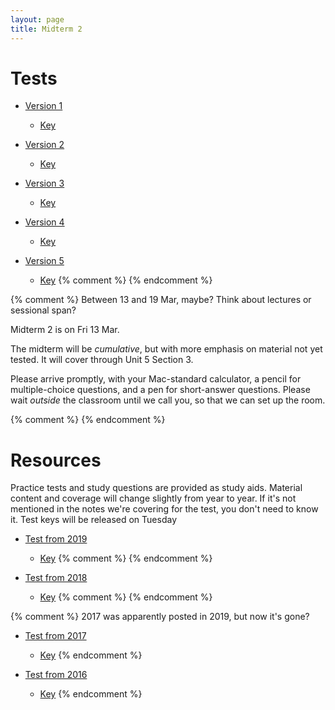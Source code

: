 ```yaml
---
layout: page
title: Midterm 2
---
```


# Tests

* [Version 1](materials/midterm2.1.test.pdf)
    * [Key](materials/midterm2.1.key.pdf)

* [Version 2](materials/midterm2.2.test.pdf)
    * [Key](materials/midterm2.2.key.pdf)

* [Version 3](materials/midterm2.3.test.pdf)
    * [Key](materials/midterm2.3.key.pdf)

* [Version 4](materials/midterm2.4.test.pdf)
    * [Key](materials/midterm2.4.key.pdf)

* [Version 5](materials/midterm2.5.test.pdf)
    * [Key](materials/midterm2.5.key.pdf)
{% comment %} 
{% endcomment %} 

{% comment %} 
Between 13 and 19 Mar, maybe? Think about lectures or sessional span?

Midterm 2 is on Fri 13 Mar. 

The midterm will be _cumulative_, but with more emphasis on material not yet tested. It will cover through Unit 5 Section 3.

Please arrive promptly, with your Mac-standard calculator, a pencil for multiple-choice questions, and a pen for short-answer questions. Please wait _outside_ the classroom until we call you, so that we can set up the room.

{% comment %} 
{% endcomment %} 

# Resources

Practice tests and study questions are provided as study aids. Material content and coverage will change slightly from year to year. If it's not mentioned in the notes we're covering for the test, you don't need to know it. Test keys will be released on Tuesday

* [Test from 2019](materials/2019/midterm2.2.test.pdf) 
    * [Key](materials/2019/midterm2.2.key.pdf)
{% comment %}
{% endcomment %} 

* [Test from 2018](materials/2018/midterm2.3.test.pdf) 
    * [Key](materials/2018/midterm2.3.key.pdf)
{% comment %}
{% endcomment %} 

{% comment %}
2017 was apparently posted in 2019, but now it's gone?
* [Test from 2017](materials/2017/midterm2.1.test.pdf) 
    * [Key](materials/2017/midterm2.1.key.pdf)
{% endcomment %} 

* [Test from 2016](materials/2016/midterm2.3.test.pdf) 
    * [Key](materials/2016/midterm2.3.key.pdf)
{% endcomment %} 
